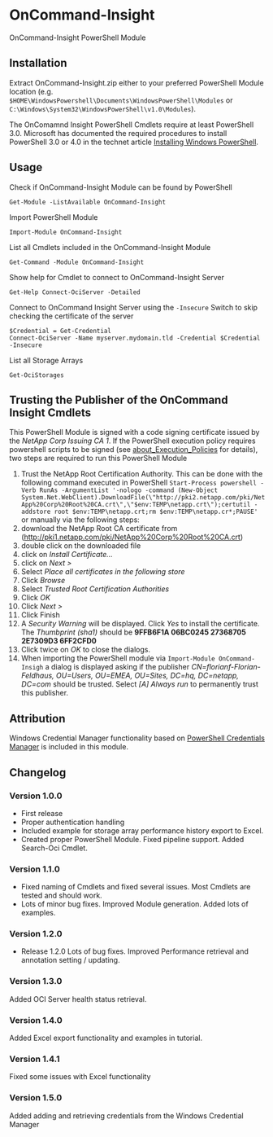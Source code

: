 OnCommand-Insight
=================

OnCommand-Insight PowerShell Module

Installation
------------

Extract OnCommand-Insight.zip either to your preferred PowerShell Module location (e.g. `$HOME\WindowsPowershell\Documents\WindowsPowerShell\Modules` or `C:\Windows\System32\WindowsPowerShell\v1.0\Modules`).

The OnComamnd Insight PowerShell Cmdlets require at least PowerShell 3.0. Microsoft has documented the required procedures to install PowerShell 3.0 or 4.0 in the technet article [Installing Windows PowerShell](https://technet.microsoft.com/de-de/library/hh847837.aspx?f=255&MSPPError=-2147217396).

Usage
-----

Check if OnCommand-Insight Module can be found by PowerShell

    Get-Module -ListAvailable OnCommand-Insight
    
Import PowerShell Module
	
    Import-Module OnCommand-Insight
    
List all Cmdlets included in the OnCommand-Insight Module
	
    Get-Command -Module OnCommand-Insight
	
Show help for Cmdlet to connect to OnCommand-Insight Server
    
    Get-Help Connect-OciServer -Detailed
	
Connect to OnCommand Insight Server using the `-Insecure` Switch to skip checking the certificate of the server
    
    $Credential = Get-Credential
    Connect-OciServer -Name myserver.mydomain.tld -Credential $Credential -Insecure
    
List all Storage Arrays

    Get-OciStorages

Trusting the Publisher of the OnCommand Insight Cmdlets
-------------------------------------------------------

This PowerShell Module is signed with a code signing certificate issued by the *NetApp Corp Issuing CA 1*. If the PowerShell execution policy requires powershell scripts to be signed (see [about_Execution_Policies](technet.microsoft.com/library/hh847748.aspx) for details), two steps are required to run this PowerShell Module

1. Trust the NetApp Root Certification Authority. This can be done with the following command executed in PowerShell `Start-Process powershell -Verb RunAs -ArgumentList '-nologo -command (New-Object System.Net.WebClient).DownloadFile(\"http://pki2.netapp.com/pki/NetApp%20Corp%20Root%20CA.crt\",\"$env:TEMP\netapp.crt\");certutil -addstore root $env:TEMP\netapp.crt;rm $env:TEMP\netapp.cr*;PAUSE'` or manually via the following steps:
  1. download the NetApp Root CA certificate from (http://pki1.netapp.com/pki/NetApp%20Corp%20Root%20CA.crt)
  2. double click on the downloaded file
  3. click on *Install Certificate...*
  4. click on *Next >*
  5. Select *Place all certificates in the following store*
  6. Click *Browse*
  7. Select *Trusted Root Certification Authorities*
  8. Click *OK*
  9. Click *Next >*
  10. Click Finish
  11. A *Security Warning* will be displayed. Click *Yes* to install the certificate. The *Thumbprint (sha1)* should be **9FFB6F1A 06BC0245 27368705 2E7309D3 6FF2CFD0**
  12. Click twice on *OK* to close the dialogs.
2. When importing the PowerShell module via `Import-Module OnCommand-Insigh` a dialog is displayed asking if the publisher *CN=florianf-Florian-Feldhaus, OU=Users, OU=EMEA, OU=Sites, DC=hq, DC=netapp, DC=com* should be trusted. Select *[A] Always run* to permanently trust this publisher.

Attribution
-----------

Windows Credential Manager functionality based on [PowerShell Credentials Manager](https://gallery.technet.microsoft.com/scriptcenter/PowerShell-Credentials-d44c3cde) is included in this module.

Changelog
---------

### Version 1.0.0

- First release
- Proper authentication handling
- Included example for storage array performance history export to Excel.
- Created proper PowerShell Module. Fixed pipeline support. Added Search-Oci Cmdlet.

### Version 1.1.0

- Fixed naming of Cmdlets and fixed several issues. Most Cmdlets are tested and should work.
- Lots of minor bug fixes. Improved Module generation. Added lots of examples.

### Version 1.2.0

- Release 1.2.0 Lots of bug fixes. Improved Performance retrieval and annotation setting / updating.

### Version 1.3.0

Added OCI Server health status retrieval.

### Version 1.4.0

Added Excel export functionality and examples in tutorial.

### Version 1.4.1

Fixed some issues with Excel functionality

### Version 1.5.0

Added adding and retrieving credentials from the Windows Credential Manager